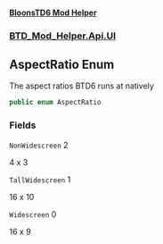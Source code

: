 #### [BloonsTD6 Mod Helper](README.md 'README')
### [BTD_Mod_Helper.Api.UI](README.md#BTD_Mod_Helper.Api.UI 'BTD_Mod_Helper.Api.UI')

## AspectRatio Enum

The aspect ratios BTD6 runs at natively

```csharp
public enum AspectRatio
```
### Fields

<a name='BTD_Mod_Helper.Api.UI.AspectRatio.NonWidescreen'></a>

`NonWidescreen` 2

4 x 3

<a name='BTD_Mod_Helper.Api.UI.AspectRatio.TallWidescreen'></a>

`TallWidescreen` 1

16 x 10

<a name='BTD_Mod_Helper.Api.UI.AspectRatio.Widescreen'></a>

`Widescreen` 0

16 x 9